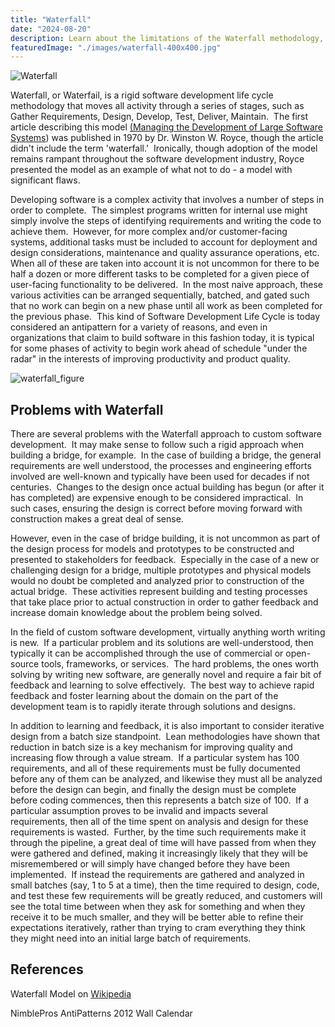 ```yaml
---
title: "Waterfall"
date: "2024-08-20"
description: Learn about the limitations of the Waterfall methodology, a rigid, sequential approach to software development. Explore more flexible alternatives that adapt to changing project requirements
featuredImage: "./images/waterfall-400x400.jpg"
---
```


![Waterfall](images/waterfall-400x400.jpg)

Waterfall, or Waterfail, is a rigid software development life cycle methodology that moves all activity through a series of stages, such as Gather Requirements, Design, Develop, Test, Deliver, Maintain.  The first article describing this model [(Managing the Development of Large Software Systems](http://www-scf.usc.edu/~csci201/lectures/Lecture11/royce1970.pdf)) was published in 1970 by Dr. Winston W. Royce, though the article didn't include the term 'waterfall.'  Ironically, though adoption of the model remains rampant throughout the software development industry, Royce presented the model as an example of what not to do - a model with significant flaws.

Developing software is a complex activity that involves a number of steps in order to complete.  The simplest programs written for internal use might simply involve the steps of identifying requirements and writing the code to achieve them.  However, for more complex and/or customer-facing systems, additional tasks must be included to account for deployment and design considerations, maintenance and quality assurance operations, etc.  When all of these are taken into account it is not uncommon for there to be half a dozen or more different tasks to be completed for a given piece of user-facing functionality to be delivered.  In the most naive approach, these various activities can be arranged sequentially, batched, and gated such that no work can begin on a new phase until all work as been completed for the previous phase.  This kind of Software Development Life Cycle is today considered an antipattern for a variety of reasons, and even in organizations that claim to build software in this fashion today, it is typical for some phases of activity to begin work ahead of schedule "under the radar" in the interests of improving productivity and product quality.

![waterfall_figure](images/waterfall-figure.jpg)

## Problems with Waterfall

There are several problems with the Waterfall approach to custom software development.  It may make sense to follow such a rigid approach when building a bridge, for example.  In the case of building a bridge, the general requirements are well understood, the processes and engineering efforts involved are well-known and typically have been used for decades if not centuries.  Changes to the design once actual building has begun (or after it has completed) are expensive enough to be considered impractical.  In such cases, ensuring the design is correct before moving forward with construction makes a great deal of sense.

However, even in the case of bridge building, it is not uncommon as part of the design process for models and prototypes to be constructed and presented to stakeholders for feedback.  Especially in the case of a new or challenging design for a bridge, multiple prototypes and physical models would no doubt be completed and analyzed prior to construction of the actual bridge.  These activities represent building and testing processes that take place prior to actual construction in order to gather feedback and increase domain knowledge about the problem being solved.

In the field of custom software development, virtually anything worth writing is new.  If a particular problem and its solutions are well-understood, then typically it can be accomplished through the use of commercial or open-source tools, frameworks, or services.  The hard problems, the ones worth solving by writing new software, are generally novel and require a fair bit of feedback and learning to solve effectively.  The best way to achieve rapid feedback and foster learning about the domain on the part of the development team is to rapidly iterate through solutions and designs.

In addition to learning and feedback, it is also important to consider iterative design from a batch size standpoint.  Lean methodologies have shown that reduction in batch size is a key mechanism for improving quality and increasing flow through a value stream.  If a particular system has 100 requirements, and all of these requirements must be fully documented before any of them can be analyzed, and likewise they must all be analyzed before the design can begin, and finally the design must be complete before coding commences, then this represents a batch size of 100.  If a particular assumption proves to be invalid and impacts several requirements, then all of the time spent on analysis and design for these requirements is wasted.  Further, by the time such requirements make it through the pipeline, a great deal of time will have passed from when they were gathered and defined, making it increasingly likely that they will be misremembered or will simply have changed before they have been implemented.  If instead the requirements are gathered and analyzed in small batches (say, 1 to 5 at a time), then the time required to design, code, and test these few requirements will be greatly reduced, and customers will see the total time between when they ask for something and when they receive it to be much smaller, and they will be better able to refine their expectations iteratively, rather than trying to cram everything they think they might need into an initial large batch of requirements.

## References

Waterfall Model on [Wikipedia](http://en.wikipedia.org/wiki/Waterfall_model)

NimblePros AntiPatterns 2012 Wall Calendar
